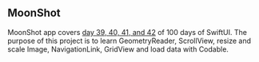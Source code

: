 ## MoonShot

MoonShot app covers [day 39, 40, 41, and 42](https://www.hackingwithswift.com/100/swiftui/39) of 100 days of SwiftUI. The purpose of this project is to learn GeometryReader, ScrollView, resize and scale Image, NavigationLink, GridView and load data with Codable.

